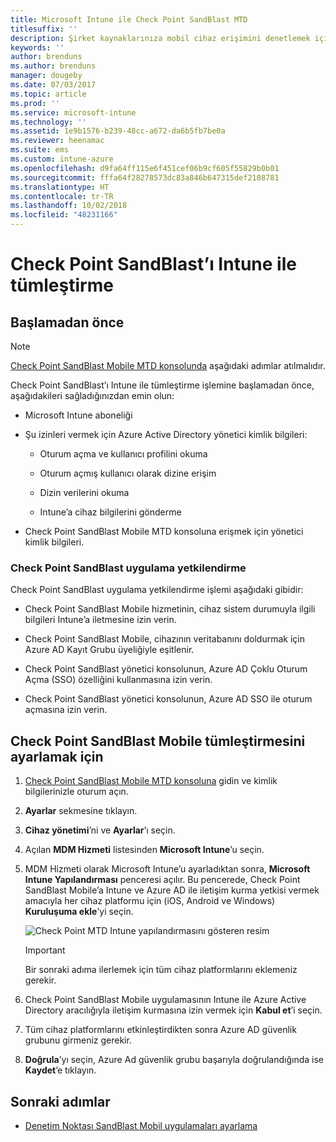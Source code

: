 ```yaml
---
title: Microsoft Intune ile Check Point SandBlast MTD
titlesuffix: ''
description: Şirket kaynaklarınıza mobil cihaz erişimini denetlemek için CheckPoint SandBlast Mobile Threat Defense’i (MTD) Intune ile ayarlama.
keywords: ''
author: brenduns
ms.author: brenduns
manager: dougeby
ms.date: 07/03/2017
ms.topic: article
ms.prod: ''
ms.service: microsoft-intune
ms.technology: ''
ms.assetid: 1e9b1576-b239-48cc-a672-da6b5fb7be0a
ms.reviewer: heenamac
ms.suite: ems
ms.custom: intune-azure
ms.openlocfilehash: d9fa64ff115e6f451cef06b9cf605f55829b0b01
ms.sourcegitcommit: fffa64f28278573dc83a846b647315def2108781
ms.translationtype: HT
ms.contentlocale: tr-TR
ms.lasthandoff: 10/02/2018
ms.locfileid: "48231166"
---
```

# <a name="integrate-check-point-sandblast-mobile-with-intune"></a>Check Point SandBlast’ı Intune ile tümleştirme

## <a name="before-you-begin"></a>Başlamadan önce

> [!NOTE] 
> [Check Point SandBlast Mobile MTD konsolunda](https://intune-4.eu1.locsec.net/) aşağıdaki adımlar atılmalıdır.

Check Point SandBlast’ı Intune ile tümleştirme işlemine başlamadan önce, aşağıdakileri sağladığınızdan emin olun:

-   Microsoft Intune aboneliği

-   Şu izinleri vermek için Azure Active Directory yönetici kimlik bilgileri:

    -   Oturum açma ve kullanıcı profilini okuma

    -   Oturum açmış kullanıcı olarak dizine erişim

    -   Dizin verilerini okuma

    -   Intune’a cihaz bilgilerini gönderme

-   Check Point SandBlast Mobile MTD konsoluna erişmek için yönetici kimlik bilgileri.

### <a name="check-point-sandblast-app-authorization"></a>Check Point SandBlast uygulama yetkilendirme

Check Point SandBlast uygulama yetkilendirme işlemi aşağıdaki gibidir:

-   Check Point SandBlast Mobile hizmetinin, cihaz sistem durumuyla ilgili bilgileri Intune’a iletmesine izin verin.

-   Check Point SandBlast Mobile, cihazının veritabanını doldurmak için Azure AD Kayıt Grubu üyeliğiyle eşitlenir.

-   Check Point SandBlast yönetici konsolunun, Azure AD Çoklu Oturum Açma (SSO) özelliğini kullanmasına izin verin.

-   Check Point SandBlast yönetici konsolunun, Azure AD SSO ile oturum açmasına izin verin.

## <a name="to-set-up-check-point-sandblast-mobile-integration"></a>Check Point SandBlast Mobile tümleştirmesini ayarlamak için

1.  [Check Point SandBlast Mobile MTD konsoluna](https://intune-4.eu1.locsec.net/) gidin ve kimlik bilgilerinizle oturum açın.

2.  **Ayarlar** sekmesine tıklayın.

3.  **Cihaz yönetimi**’ni ve **Ayarlar**’ı seçin.

4.  Açılan **MDM Hizmeti** listesinden **Microsoft Intune**’u seçin.

5.  MDM Hizmeti olarak Microsoft Intune’u ayarladıktan sonra, **Microsoft Intune Yapılandırması** penceresi açılır. Bu pencerede, Check Point SandBlast Mobile’a Intune ve Azure AD ile iletişim kurma yetkisi vermek amacıyla her cihaz platformu için (iOS, Android ve Windows) **Kuruluşuma ekle**’yi seçin.

    ![Check Point MTD Intune yapılandırmasını gösteren resim](./media/checkpoint-MTD-1.PNG)

    > [!IMPORTANT]
    > Bir sonraki adıma ilerlemek için tüm cihaz platformlarını eklemeniz gerekir.

6.  Check Point SandBlast Mobile uygulamasının Intune ile Azure Active Directory aracılığıyla iletişim kurmasına izin vermek için **Kabul et**’i seçin.

7.  Tüm cihaz platformlarını etkinleştirdikten sonra Azure AD güvenlik grubunu girmeniz gerekir.

8.  **Doğrula**’yı seçin, Azure Ad güvenlik grubu başarıyla doğrulandığında ise **Kaydet**’e tıklayın.

## <a name="next-steps"></a>Sonraki adımlar

- [Denetim Noktası SandBlast Mobil uygulamaları ayarlama](mtd-apps-ios-app-configuration-policy-add-assign.md)